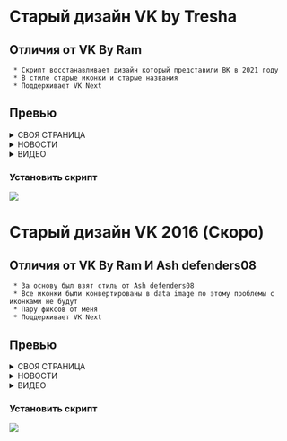 <div>
  
#  **Старый дизайн VK by Tresha**
## Отличия от VK By Ram
``` 
 * Скрипт восстанавливает дизайн который представили ВК в 2021 году
 * В стиле старые иконки и старые названия
 * Поддерживает VK Next
```
## Превью
  
<details><summary>СВОЯ СТРАНИЦА</summary>
  <img src="https://go.on-server.ru/styles/github/vk-old-2021/Screenshot_1.png" alt="image" border="0">
</details>
<details><summary>НОВОСТИ</summary>
  <img src="https://go.on-server.ru/styles/github/vk-old-2021/Screenshot_2.png" alt="image" border="0">
</details>
  <details><summary>ВИДЕО</summary>
<img src="https://go.on-server.ru/styles/github/vk-old-2021/Screenshot_3.png" alt="image" border="0">
    </details>

  ### Установить скрипт
<a href="https://github.com/RemoteCaller-Exiled/vk-old-2021/raw/main/userscript.js">
  <img src="https://img.shields.io/badge/-%D1%83%D1%81%D1%82%D0%B0%D0%BD%D0%BE%D0%B2%D0%B8%D1%82%D1%8C-green?style=for-the-badge&link=#">
</a>
<div>
  
#  **Старый дизайн VK 2016 (Скоро)**
## Отличия от VK By Ram И Ash defenders08
``` 
 * За основу был взят стиль от Ash defenders08
 * Все иконки были конвертированы в data image по этому проблемы с иконками не будут 
 * Пару фиксов от меня
 * Поддерживает VK Next
```
## Превью
  
<details><summary>СВОЯ СТРАНИЦА</summary>
  <img src="https://go.on-server.ru/styles/github/vk-old-2021/Screenshot_4.png" alt="image" border="0">
</details>
<details><summary>НОВОСТИ</summary>
  <img src="https://go.on-server.ru/styles/github/vk-old-2021/Screenshot_5.png" alt="image" border="0">
</details>
  <details><summary>ВИДЕО</summary>
<img src="https://go.on-server.ru/styles/github/vk-old-2021/Screenshot_6.png" alt="image" border="0">
    </details>

  ### Установить скрипт
<a href="https://github.com/RemoteCaller-Exiled/vk-old-2021/raw/main/userscript.js">
  <img src="https://img.shields.io/badge/-%D0%9D%D0%B5%D0%B4%D0%BE%D1%81%D1%82%D1%83%D0%BF%D0%BD%D0%BE-red?style=for-the-badge&link=#">
</a>
<div>
